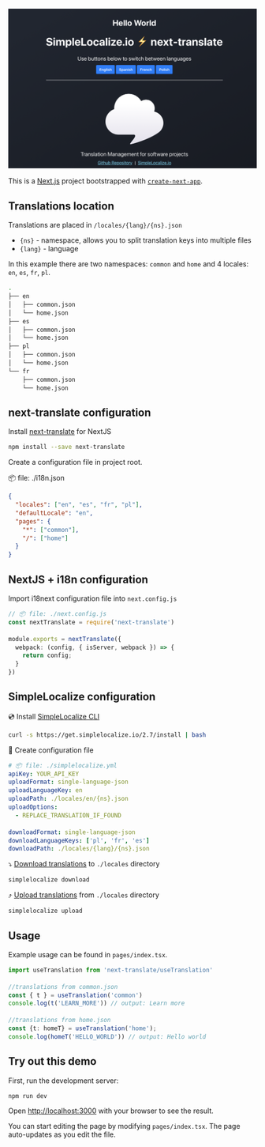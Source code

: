 ![next-i18next and SimpleLocalize example](screenshot.png)

This is a [Next.js](https://nextjs.org/) project bootstrapped with [`create-next-app`](https://github.com/vercel/next.js/tree/canary/packages/create-next-app).

## Translations location

Translations are placed in `/locales/{lang}/{ns}.json`

- `{ns}` - namespace, allows you to split translation keys into multiple files
- `{lang}` - language

In this example there are two namespaces: `common` and `home` and 4 locales: `en`, `es`, `fr`, `pl`.


```bash
.
├── en
│   ├── common.json
│   └── home.json
├── es
│   ├── common.json
│   └── home.json
├── pl
│   ├── common.json
│   └── home.json
└── fr
    ├── common.json
    └── home.json
```

## next-translate configuration

Install [next-translate](https://github.com/vinissimus/next-translate) for NextJS

```bash
npm install --save next-translate
```

Create a configuration file in project root.

📦 file: ./i18n.json
```json
{
  "locales": ["en", "es", "fr", "pl"],
  "defaultLocale": "en",
  "pages": {
    "*": ["common"],
    "/": ["home"]
  }
}

```

## NextJS + i18n configuration

Import i18next configuration file into `next.config.js`

```typescript
// 📦 file: ./next.config.js
const nextTranslate = require('next-translate')

module.exports = nextTranslate({
  webpack: (config, { isServer, webpack }) => {
    return config;
  }
})
```

## SimpleLocalize configuration

💿 Install [SimpleLocalize CLI](https://simplelocalize.io/docs/cli/get-started/)
```bash
curl -s https://get.simplelocalize.io/2.7/install | bash
```

🧷 Create configuration file

```yaml
# 📦 file: ./simplelocalize.yml
apiKey: YOUR_API_KEY
uploadFormat: single-language-json
uploadLanguageKey: en
uploadPath: ./locales/en/{ns}.json
uploadOptions:
  - REPLACE_TRANSLATION_IF_FOUND

downloadFormat: single-language-json
downloadLanguageKeys: ['pl', 'fr', 'es']
downloadPath: ./locales/{lang}/{ns}.json
```

⤵️ [Download translations](https://simplelocalize.io/docs/cli/download-translations/) to `./locales` directory
```bash
simplelocalize download
```

⤴️ [Upload translations](https://simplelocalize.io/docs/cli/upload-translations/) from `./locales` directory
```bash
simplelocalize upload
```


## Usage

Example usage can be found in `pages/index.tsx`.

```typescript
import useTranslation from 'next-translate/useTranslation'

//translations from common.json
const { t } = useTranslation('common')
console.log(t('LEARN_MORE')) // output: Learn more

//translations from home.json
const {t: homeT} = useTranslation('home');
console.log(homeT('HELLO_WORLD')) // output: Hello world
```



## Try out this demo

First, run the development server:

```bash
npm run dev
```

Open [http://localhost:3000](http://localhost:3000) with your browser to see the result.

You can start editing the page by modifying `pages/index.tsx`. The page auto-updates as you edit the file.

